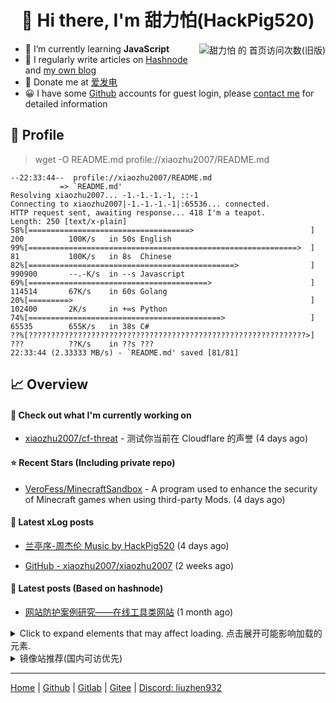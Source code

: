 <h1 align="center"> 👋 Hi there, I'm 甜力怕(HackPig520)</h1>
<div align="right"><img align="right" src="https://moe-counter.glitch.me/get/@xiaozhu2007?theme=rule34" alt="甜力怕 的 首页访问次数(旧版)"></div>

- 🌱 I’m currently learning **JavaScript**
- 📝 I regularly write articles on [Hashnode](https://hackpig520.hashnode.dev/) and [my own blog](https://xiaozhu2007.netlify.app/)
- 🧧 Donate me at [爱发电](https://afdian.net/a/xiaozhu2021)
- 😀 I have some [Github](https://github.com) accounts for guest login, please [contact me](mailto:xiaozhu2007_github@against-ddos.eu.org) for detailed information

## 📄 Profile

> wget -O README.md profile://xiaozhu2007/README.md

```
--22:33:44--  profile://xiaozhu2007/README.md
           => `README.md'
Resolving xiaozhu2007... -1.-1.-1.-1, ::-1
Connecting to xiaozhu2007|-1.-1.-1.-1|:65536... connected.
HTTP request sent, awaiting response... 418 I'm a teapot.
Length: 250 [text/x-plain]
58%[====================================>                          ] 200          100K/s   in 50s English
99%[============================================================>  ] 81           100K/s   in 8s  Chinese
82%[==============================================>                ] 990900       --.-K/s  in --s Javascript
69%[========================================>                      ] 114514       67K/s    in 60s Golang
20%[=========>                                                     ] 102400       2K/s     in +∞s Python
74%[===========================================>                   ] 65535        655K/s   in 38s C#
??%[??????????????????????????????????????????????????????????????>] ???          ??K/s    in ??s ???
22:33:44 (2.33333 MB/s) - `README.md' saved [81/81]
```

## 📈 Overview

#### 👷 Check out what I'm currently working on



- [xiaozhu2007/cf-threat](https://github.com/xiaozhu2007/cf-threat) - 测试你当前在 Cloudflare 的声誉 (4 days ago)

#### ⭐ Recent Stars (Including **private** repo)



- [VeroFess/MinecraftSandbox](https://github.com/VeroFess/MinecraftSandbox) - A program used to enhance the security of Minecraft games when using third-party Mods. (4 days ago)

#### 📰 Latest xLog posts

- [兰亭序-周杰伦 Music by HackPig520](https://xlog.app/api/redirection?characterId=57409&amp;noteId=40) (4 days ago)

- [GitHub - xiaozhu2007/xiaozhu2007](https://xlog.app/api/redirection?characterId=57409&amp;noteId=41) (2 weeks ago)

#### 📰 Latest posts (Based on hashnode)

- [网站防护案例研究——在线工具类网站](https://hackpig520.hashnode.dev/572r56uz6ziy5oqk5qgi5l6l56cu56m24ocu4ocu5zyo57q5bel5yw357g7572r56uz) (1 month ago)

<details>
  <summary>Click to expand elements that may affect loading. 点击展开可能影响加载的元素.</summary>

#### 📫 Find me here

[![](https://img.shields.io/badge/-Blog-4fc08d?style=flat-square&logo=vue.js&logoColor=white)](https://xiaozhu2007.netlify.app/)
[![](https://img.shields.io/badge/-Email-D14836?style=flat-square&logo=gmail&logoColor=white)](mailto:hackpig520@gmail.com)
[![](https://img.shields.io/badge/QQ-faaf08?style=flat-square&logo=tencent-qq&logoColor=000000)](http://wpa.qq.com/msgrd?v=3&uin=3356136957&site=qq&menu=yes)
![](https://img.shields.io/badge/HackPig520-C160?style=flat-square&logo=wechat&logoColor=white)

#### 🛠 Platform & Tools

[![](https://img.shields.io/badge/Windows-10-2376bc?style=flat-square&logo=windows&logoColor=ffffff)](https://www.microsoft.com/windows/get-windows-10) [![](https://img.shields.io/badge/IDE-Visual%20Studio%20Code-blue?style=flat-square&logo=visual-studio-code&logoColor=ffffff)](https://code.visualstudio.com/)
[![](https://img.shields.io/badge/-HTML5-E34F26?style=flat-square&logo=html5&logoColor=white)](https://html.spec.whatwg.org/)
[![](https://img.shields.io/badge/-JavaScript-f7e018?style=flat-square&logo=javascript&logoColor=white)](https://www.ecma-international.org/)
[![](https://img.shields.io/badge/-TypeScript-3178c6?style=flat-square&logo=typescript&logoColor=white)](https://www.typescriptlang.org/)
[![](https://img.shields.io/badge/-Git-f05032?style=flat-square&logo=git&logoColor=white)](https://git-scm.com/)
[![](https://img.shields.io/badge/-Vue.js-4fc08d?style=flat-square&logo=vue.js&logoColor=ffffff)](https://vuejs.org/)
[![](https://img.shields.io/badge/-Node.js-43853d?style=flat-square&logo=node.js&logoColor=ffffff)](https://nodejs.org/)
[![](https://img.shields.io/badge/-Nuxt.js-00C58E?style=flat-square&logo=nuxt.js&logoColor=white)](https://nuxtjs.org/)

</details>
<details>
  <summary>镜像站推荐(国内可访优先)</summary>

| TYPE          | NODE                                                                                                                                                               |
| ------------- | ------------------------------------------------------------------------------------------------------------------------------------------------------------------ |
| Google Search | [AUST](https://search.aust.cf) - [ECNU](https://search.ecnu.cf) - [NJAU](https://search.njau.cf) - [AHAU](https://search.ahau.cf) - [AHNU](https://search.ahnu.cf) |
| Web Proxy     | [HelloTools Global Proxy](https://hellotools.eu.org/)(cloudflare)                                                                                                  |

Want more? Click [here](https://github.com/xiaozhu2007/-) to explore more!

</details>

---

[Home](https://xiaozhu2007.pages.dev/) | [Github](https://github.com/xiaozhu2007) | [Gitlab](https://gitlab.com/xiaozhu2007) | [Gitee](https://gitee.com/xiaozhu2007) | [Discord: liuzhen932](#)
